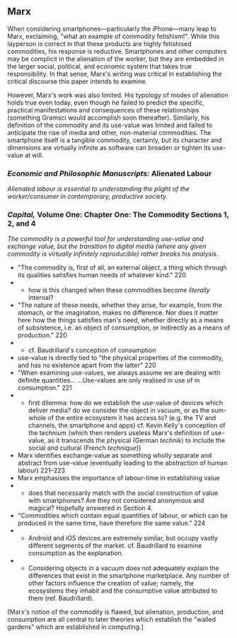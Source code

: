 ## Marx

When considering smartphones—particularly the iPhone—many leap to Marx, exclaiming, "what an example of commodity fetishism!". While this layperson is correct in that these products are highly fetishised commodities, his response is reductive. Smartphones and other computers may be complicit in the alienation of the worker, but they are embedded in the larger social, political, and economic system that takes true responsibility. In that sense, Marx's writing was critical in establishing the critical discourse this paper intends to examine.

However, Marx's work was also limited. His typology of modes of alienation holds true even today, even though he failed to predict the specific, practical manifestations and consequences of these relationships (something Gramsci would accomplish soon thereafter). Similarly, his definition of the commodity and its use-value was limited and failed to anticipate the rise of media and other, non-material commodities. The smartphone itself is a tangible commodity, certainly, but its character and dimensions are virtually infinite as software can broaden or tighten its use-value at will.

### ***Economic and Philosophic Manuscripts:*** Alienated Labour

*Alienated labour is essential to understanding the plight of the worker/consumer in contemporary, productive society.*

### ***Capital,*** Volume One: Chapter One: The Commodity Sections 1, 2, and 4

*The commodity is a powerful tool for understanding use-value and exchange value, but the transition to digital media (where any given commodity is virtually infinitely reproducible) rather breaks his analysis.*

- "The commodity is, first of all, an external object, a thing which through its qualities satisfies human needs of whatever kind." 220
- - how is this changed when these commodities become *literally* internal?
- "The nature of these needs, whether they arise, for example, from the stomach, or the imagination, makes no difference. Nor does it matter here how the things satisfies man's need, whether directly as a means of subsistence, i.e. an object of consumption, or indirectly as a means of production." 220
- - cf. Baudrillard's conception of consumption
- use-value is directly tied to "the physical properties of the commodity, and has no existence apart from the latter" 220
- "When examining use-values, we always assume we are dealing with definite quantities… …Use-values are only realised in use of in consumption." 221
- - first dilemma: how do we establish the use-value of devices which deliver media? do we consider the object in vacuum, or as the sum-whole of the entire ecosystem it has access to? (e.g. the TV and channels, the smartphone and apps) cf. Kevin Kelly's conception of the technium (which then renders useless Marx's definition of use-value, as it transcends the physical (German *technik*) to include the social and cultural (French *technique*))
- Marx identifies exchange-value as something wholly separate and abstract from use-value (eventually leading to the abstraction of human labour) 221–223
- Marx emphasises the importance of labour-time in establishing value
- - does that necessarily match with the social construction of value with smartphones? Are they not considered anonymous and magical? Hopefully answered in Section 4.
- "Commodities which contain equal quantities of labour, or which can be produced in the same time, have therefore the same value." 224
- - Android and iOS devices are extremely similar, but occupy vastly different segments of the market. cf. Baudrillard to examine consumption as the explanation.
- - Considering objects in a vacuum does not adequately explain the differences that exist in the smartphone marketplace. Any number of other factors influence the creation of value; namely, the ecosystems they inhabit and the consumptive value attributed to them (ref. Baudrillard).

[Marx's notion of the commodity is flawed, but alienation, production, and consumption are all central to later theories which establish the "walled gardens" which are established in computing.]
